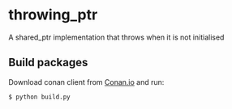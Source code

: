 # throwing_ptr

A shared_ptr implementation that throws when it is not initialised

## Build packages

Download conan client from [Conan.io](https://conan.io) and run:

    $ python build.py
